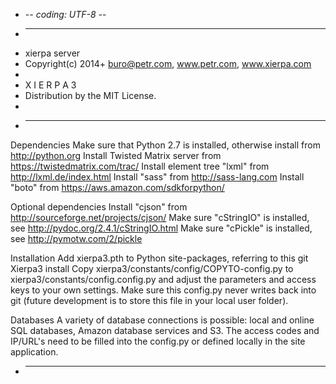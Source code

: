 + -*- coding: UTF-8 -*-
+ -----------------------------------------------------------------------------
+    xierpa server
+    Copyright(c) 2014+ buro@petr.com, www.petr.com, www.xierpa.com
+   
+    X I E R P A  3
+    Distribution by the MIT License.
+
+ -----------------------------------------------------------------------------

Dependencies
Make sure that Python 2.7 is installed, otherwise install from http://python.org
Install Twisted Matrix server from https://twistedmatrix.com/trac/
Install element tree "lxml" from http://lxml.de/index.html
Install "sass" from http://sass-lang.com
Install "boto" from https://aws.amazon.com/sdkforpython/

Optional dependencies
Install "cjson" from http://sourceforge.net/projects/cjson/
Make sure "cStringIO" is installed, see http://pydoc.org/2.4.1/cStringIO.html
Make sure "cPickle" is installed, see http://pymotw.com/2/pickle 

Installation
Add xierpa3.pth to Python site-packages, referring to this git Xierpa3 install
Copy xierpa3/constants/config/COPYTO-config.py to xierpa3/constants/config.config.py and adjust
the parameters and access keys to your own settings. Make sure this config.py never writes back
into git (future development is to store this file in your local user folder).

Databases
A variety of database connections is possible: local and online SQL databases,
Amazon database services and S3. The access codes and IP/URL's need to be filled
into the config.py or defined locally in the site application.

+ -----------------------------------------------------------------------------
